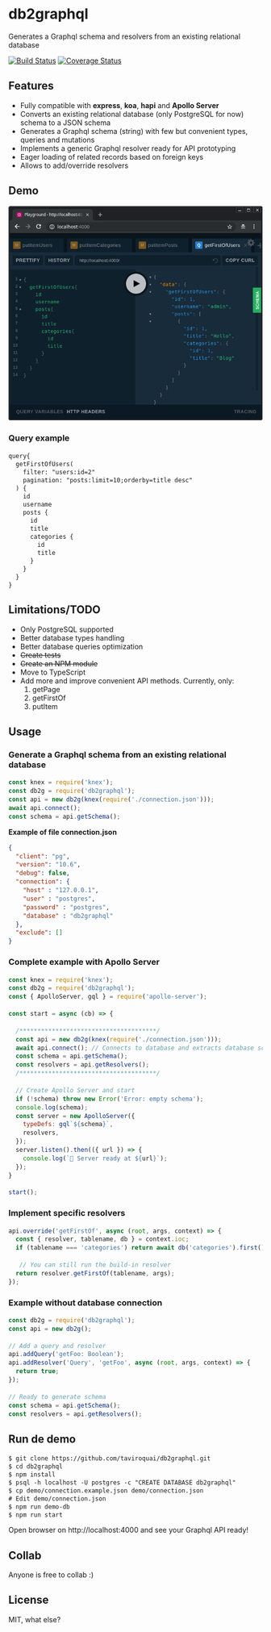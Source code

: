 # db2graphql

Generates a Graphql schema and resolvers from an existing relational database

[![Build Status](https://travis-ci.org/taviroquai/db2graphql.svg?branch=master)](https://travis-ci.org/taviroquai/db2graphql)
[![Coverage Status](https://coveralls.io/repos/github/taviroquai/db2graphql/badge.svg?branch=master)](https://coveralls.io/github/taviroquai/db2graphql?branch=master)

## Features
* Fully compatible with **express**, **koa**, **hapi** and **Apollo Server**
* Converts an existing relational database (only PostgreSQL for now) schema to a JSON schema
* Generates a Graphql schema (string) with few but convenient types, queries and mutations
* Implements a generic Graphql resolver ready for API prototyping
* Eager loading of related records based on foreign keys
* Allows to add/override resolvers

## Demo
[![link to youtube video](demo/demo.png)](https://www.youtube.com/watch?v=HYwjcqekCuc)

### Query example
```gql
query{
  getFirstOfUsers(
    filter: "users:id=2"
    pagination: "posts:limit=10;orderby=title desc"
  ) {
    id
    username
    posts {
      id
      title
      categories {
        id
        title
      }
    }
  }
}
```

## Limitations/TODO
* Only PostgreSQL supported
* Better database types handling
* Better database queries optimization
* ~~Create tests~~
* ~~Create an NPM module~~
* Move to TypeScript
* Add more and improve convenient API methods. Currently, only:
    1. getPage
    1. getFirstOf
    1. putItem

## Usage

### Generate a Graphql schema from an existing relational database
```js
const knex = require('knex');
const db2g = require('db2graphql');
const api = new db2g(knex(require('./connection.json')));
await api.connect();
const schema = api.getSchema();
```

**Example of file connection.json**
```json
{
  "client": "pg",
  "version": "10.6",
  "debug": false,
  "connection": {
    "host" : "127.0.0.1",
    "user" : "postgres",
    "password" : "postgres",
    "database" : "db2graphql"
  },
  "exclude": []
}
```

### Complete example with Apollo Server
```js
const knex = require('knex');
const db2g = require('db2graphql');
const { ApolloServer, gql } = require('apollo-server');

const start = async (cb) => {

  /**************************************/
  const api = new db2g(knex(require('./connection.json')));
  await api.connect(); // Connects to database and extracts database schema
  const schema = api.getSchema();
  const resolvers = api.getResolvers();
  /**************************************/

  // Create Apollo Server and start
  if (!schema) throw new Error('Error: empty schema');
  console.log(schema);
  const server = new ApolloServer({
    typeDefs: gql`${schema}`,
    resolvers,
  });
  server.listen().then(({ url }) => {
    console.log(`🚀 Server ready at ${url}`);
  });
}

start();
```

### Implement specific resolvers
```js
api.override('getFirstOf', async (root, args, context) => {
  const { resolver, tablename, db } = context.ioc;
  if (tablename === 'categories') return await db('categories').first();

   // You can still run the build-in resolver
  return resolver.getFirstOf(tablename, args);
});
```

### Example without database connection
```js
const db2g = require('db2graphql');
const api = new db2g();

// Add a query and resolver
api.addQuery('getFoo: Boolean');
api.addResolver('Query', 'getFoo', async (root, args, context) => {
  return true;
});

// Ready to generate schema
const schema = api.getSchema();
const resolvers = api.getResolvers();
```

## Run de demo
```
$ git clone https://github.com/taviroquai/db2graphql.git
$ cd db2graphql
$ npm install
$ psql -h localhost -U postgres -c "CREATE DATABASE db2graphql"
$ cp demo/connection.example.json demo/connection.json
# Edit demo/connection.json
$ npm run demo-db
$ npm run start
```

Open browser on http://localhost:4000 and see your Graphql API ready!

## Collab

Anyone is free to collab :)

## License
MIT, what else?


